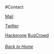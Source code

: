 #Contact

[Mail](mailto:4xrhd@proton.me)

[Twitter](https://twitter.com/4xrhd)

[Hackerone](https://hackerone.com/4xrhd)
[BugCrowd](https://bugcrowd.com/4xrhd)

###### [Back to Home](/index.md)
